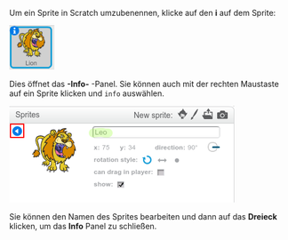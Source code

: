 Um ein Sprite in Scratch umzubenennen, klicke auf den **i** auf dem Sprite:

![Bildschirmfoto](images/rename-info.png)

Dies öffnet das **-Info-** -Panel. Sie können auch mit der rechten Maustaste auf ein Sprite klicken und `info` auswählen.

![Bildschirmfoto](images/rename-change.png)

Sie können den Namen des Sprites bearbeiten und dann auf das **Dreieck** klicken, um das **Info** Panel zu schließen.